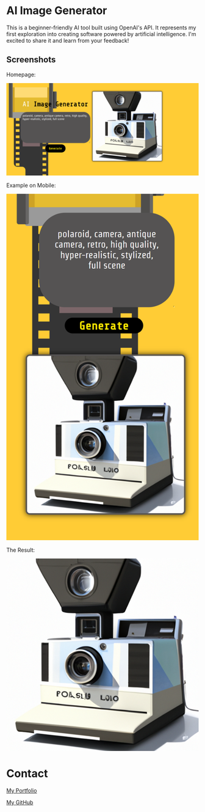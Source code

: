 # AI Image Generator

This is a beginner-friendly AI tool built using OpenAI's API. It represents my first exploration into creating software powered by artificial intelligence. I'm excited to share it and learn from your feedback!

## Screenshots

Homepage:

![main](./client/src/Components/Assets/aiHomepage.png)

Example on Mobile:

![mobile](./client/src/Components/Assets/aiMainMobile.png)

The Result:

![example](./client/src/Components/Assets/aiPlaceholder.png)

# Contact

[My Portfolio](https://ryanfann.netlify.app/)

[My GitHub](https://github.com/8BitGinger)
